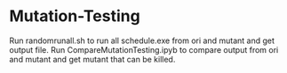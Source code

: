 # Mutation-Testing

Run randomrunall.sh to run all schedule.exe from ori and mutant and get output file.
Run CompareMutationTesting.ipyb to compare output from ori and mutant and get mutant that can be killed. 
